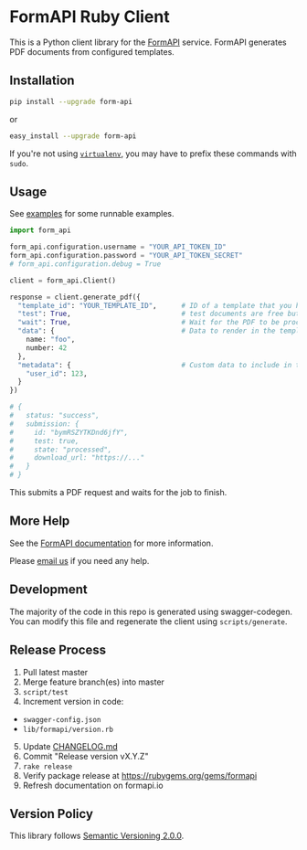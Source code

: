 # FormAPI Ruby Client

This is a Python client library for the [FormAPI](https://formapi.io) service. FormAPI generates PDF documents from configured templates.


## Installation

```bash
pip install --upgrade form-api
```

or

```bash
easy_install --upgrade form-api
```

If you're not using [`virtualenv`](http://www.virtualenv.org/), you may have to prefix these commands with `sudo`.


## Usage

See [examples](examples/) for some runnable examples.

```python
import form_api

form_api.configuration.username = "YOUR_API_TOKEN_ID"
form_api.configuration.password = "YOUR_API_TOKEN_SECRET"
# form_api.configuration.debug = True

client = form_api.Client()

response = client.generate_pdf({
  "template_id": "YOUR_TEMPLATE_ID",      # ID of a template that you have configured
  "test": True,                           # test documents are free but watermarked
  "wait": True,                           # Wait for the PDF to be processed   (default: true)
  "data": {                               # Data to render in the template
    name: "foo",
    number: 42
  },
  "metadata": {                           # Custom data to include in the request, for your own purposes
    "user_id": 123,
  }
})

# {
#   status: "success",
#   submission: {
#     id: "bymRSZYTKDnd6jfY",
#     test: true,
#     state: "processed",
#     download_url: "https://..."
#   }
# }
```

This submits a PDF request and waits for the job to finish.


## More Help

See the [FormAPI documentation](https://formapi.io/docs) for more information.

Please [email us](mailto:support@formapi.io) if you need any help.


## Development

The majority of the code in this repo is generated using swagger-codegen.
You can modify this file and regenerate the client using `scripts/generate`.


## Release Process

1. Pull latest master
2. Merge feature branch(es) into master
3. `script/test`
4. Increment version in code:
  - `swagger-config.json`
  - `lib/formapi/version.rb`
5. Update [CHANGELOG.md](CHANGELOG.md)
6. Commit "Release version vX.Y.Z"
7. `rake release`
8. Verify package release at https://rubygems.org/gems/formapi
9. Refresh documentation on formapi.io


## Version Policy

This library follows [Semantic Versioning 2.0.0](http://semver.org).
